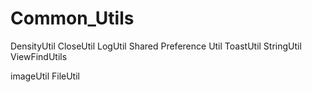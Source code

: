 # Common_Utils
DensityUtil
CloseUtil
LogUtil
Shared Preference Util
ToastUtil
StringUtil
ViewFindUtils

imageUtil
FileUtil
